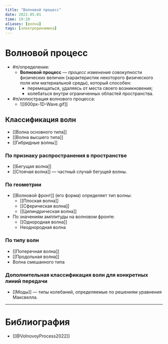 ```yaml
---
title: "Волновой процесс"
date: 2022.05.01
time: 19:10
aliases: [волна]
tags: [электродинамика]
---
```


# Волновой процесс

- #π/определение:
	- **Волновой процесс** — *процесс изменения* совокупности физических величин (характеристик некоторого физического поля или материальной среды), который способен:
		- перемещаться, удаляясь от места своего возникновения;
		- колебаться внутри ограниченных областей пространства.
- #π/иллюстрация волнового процесса:
	- ![[600px-1D-Wave.gif]]

## Классификация волн

- [[Волна основного типа]]
- [[Волна высшего типа]]
- [[Гибридные волны]]

### По признаку распространения в пространстве

- [[Бегущая волна]]
- [[Стоячая волна]] — частный случай бегущей волны.

### По геометрии

- [[Волновой фронт]] (его форма) определяет тип волны:
	- [[Плоская волна]]
	- [[Сферическая волна]]
	- [[Цилиндрическая волна]]
- По значениям амплитуды на волновом фронте:
	- [[Однородная волна]]
	- Неоднородная волна

### По типу волн

- [[Поперечная волна]]
- [[Продольная волна]]
- Волна смешанного типа

### Дополнительная классификация волн для конкретных линий передачи

- [[Моды]] — типы колебаний, определяемые по решениям уравнения Максвелла.

---

# Библиография

- [[@VolnovoyProcess2022]]
